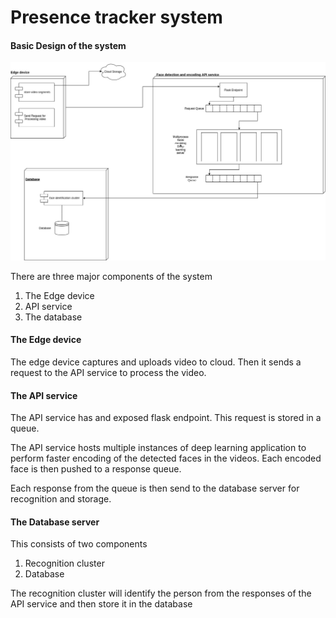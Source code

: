 # Presence tracker system

#### Basic Design of the system
 
![Figure 1](PresenceTracker.jpg)

There are three major components of the system 
1. The Edge device
2. API service
3. The database

#### The Edge device
The edge device captures and uploads video to cloud. Then it sends a request to the API service to process the 
video.

#### The API service
The API service has and exposed flask endpoint. This request is stored in a queue.

The API service hosts multiple instances of deep learning application to perform faster encoding of the 
detected faces in the videos. Each encoded face is then pushed to a response queue.

Each response from the queue is then send to the database server for recognition and storage.

#### The Database server
This consists of two components
1. Recognition cluster 
2. Database

The recognition cluster will identify the person from the responses of the API service and then store 
it in the database


